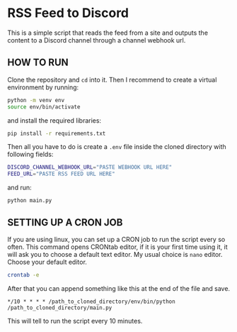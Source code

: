 # RSS Feed to Discord
This is a simple script that reads the feed from a site and outputs the content to a Discord channel through a channel webhook url.

## HOW TO RUN
Clone the repository and `cd` into it.
Then I recommend to create a virtual environment by running:
```bash
python -m venv env
source env/bin/activate
```
and install the required libraries:
```bash
pip install -r requirements.txt
```

Then all you have to do is create a `.env` file inside the cloned directory with following fields:
```bash
DISCORD_CHANNEL_WEBHOOK_URL="PASTE WEBHOOK URL HERE"
FEED_URL="PASTE RSS FEED URL HERE"
```
and run:
```
python main.py
```

## SETTING UP A CRON JOB
If you are using linux, you can set up a CRON job to run the script every so often.
This command opens CRONtab editor, if it is your first time using it, it will ask you to choose a default text editor. My usual choice is `nano` editor. Choose your default editor.
```bash
crontab -e
```
After that you can append something like this at the end of the file and save.
```
*/10 * * * * /path_to_cloned_directory/env/bin/python /path_to_cloned_directory/main.py
```
This will tell to run the script every 10 minutes.
